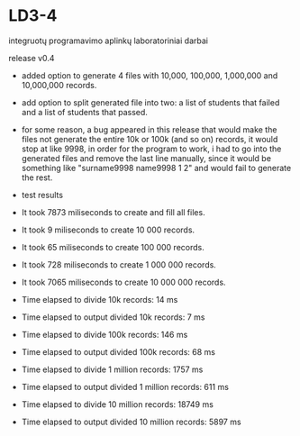 # LD3-4
integruotų programavimo aplinkų laboratoriniai darbai

release v0.4

- added option to generate 4 files with 10,000, 100,000, 1,000,000 and 10,000,000 records.
- add option to split generated file into two: a list of students that failed and a list of students that passed.
- for some reason, a bug appeared in this release that would make the files not generate the entire 10k or 100k (and so on) records, it would stop at like 9998, in order for the program to work, i had to go into the generated files and remove the last line manually, since it would be something like "surname9998 name9998 1 2" and would fail to generate the rest.

- test results
- It took 7873 miliseconds to create and fill all files.
- It took 9 miliseconds to create 10 000 records.
- It took 65 miliseconds to create 100 000 records.
- It took 728 miliseconds to create 1 000 000 records.
- It took 7065 miliseconds to create 10 000 000 records.

- Time elapsed to divide 10k records: 14 ms
- Time elapsed to output divided 10k records: 7 ms

- Time elapsed to divide 100k records: 146 ms
- Time elapsed to output divided 100k records: 68 ms

- Time elapsed to divide 1 million records: 1757 ms
- Time elapsed to output divided 1 million records: 611 ms

- Time elapsed to divide 10 million records: 18749 ms
- Time elapsed to output divided 10 million records: 5897 ms
